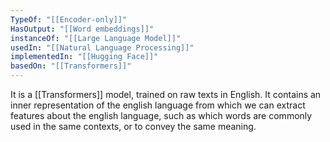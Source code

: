 ```yaml
---
TypeOf: "[[Encoder-only]]"
HasOutput: "[[Word embeddings]]"
instanceOf: "[[Large Language Model]]"
usedIn: "[[Natural Language Processing]]"
implementedIn: "[[Hugging Face]]"
basedOn: "[[Transformers]]"
---
```


It is a [[Transformers]] model, trained on raw texts in English. It contains an inner representation of the english language from which we can extract features about the english language, such as which words are commonly used in the same contexts, or to convey the same meaning. 

